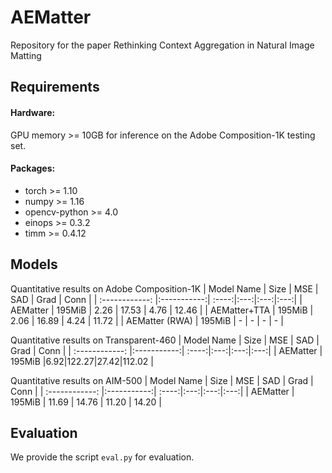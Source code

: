 # AEMatter

Repository for the paper Rethinking Context Aggregation in Natural Image Matting

## Requirements
#### Hardware:

GPU memory >= 10GB for inference on the Adobe Composition-1K testing set.

#### Packages:

- torch >= 1.10
- numpy >= 1.16
- opencv-python >= 4.0
- einops >= 0.3.2
- timm >= 0.4.12

## Models
Quantitative results on Adobe Composition-1K
| Model Name  |   Size   | MSE | SAD | Grad | Conn |
| :------------: |:-----------:| :----:|:---:|:---:|:---:|
| AEMatter | 195MiB | 2.26 | 17.53 | 4.76 | 12.46 |
| AEMatter+TTA | 195MiB | 2.06 | 16.89 | 4.24 | 11.72 |
| AEMatter (RWA) | 195MiB | - | - | - | - |

Quantitative results on Transparent-460
| Model Name  |   Size   | MSE | SAD | Grad | Conn |
| :------------: |:-----------:| :----:|:---:|:---:|:---:|
| AEMatter | 195MiB |6.92|122.27|27.42|112.02 |

Quantitative results on AIM-500
| Model Name  |   Size   | MSE | SAD | Grad | Conn |
| :------------: |:-----------:| :----:|:---:|:---:|:---:|
| AEMatter | 195MiB | 11.69 | 14.76 | 11.20 | 14.20 | 

## Evaluation
We provide the script `eval.py`  for evaluation.


